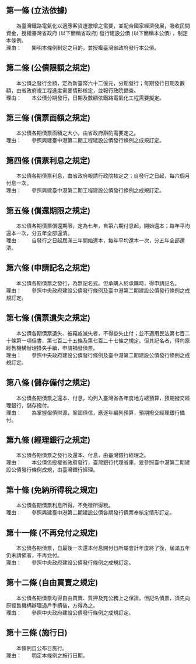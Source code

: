 第一條 (立法依據)
-----------------
　　為臺灣鐵路電氣化以適應客貨運激增之需要，並配合國家經濟發展，吸收民間資金，授權臺灣省政府 (以下簡稱省政府) 發行建設公債 (以下簡稱本公債) ，制定本條例。  
理由：　　闡明本條例制定之目的，並授權臺灣省政府發行本公債。

第二條 (公債限額之規定)
-----------------------
　　本公債之發行金額，定為新臺幣六十二億元，分期發行；每期發行日期及數額，由省政府視工程進度需要情形核定，並報行政院備查。  
理由：　　本公債分期發行，日期及數額依鐵路電氣化工程需要擬定。

第三條 (債票面額之規定)
-----------------------
　　本公債各期債票面額之大小，由省政府斟酌需要定之。  
理由：　　參照興建臺中港第二期工程建設公債發行條例之成規訂定。

第四條 (債票利息之規定)
-----------------------
　　本公債各期債票利息，由省政府報請行政院核定之；自發行之日起，每六個月付息一次。  
理由：　　參照興建臺中港第二期工程建設公債發行條例之成規訂定。

第五條 (償還期限之規定)
-----------------------
　　本公債各期債票償還期限，定為七年，自第六期付息起，開始還本；每年平均還本一次，分五年全部還清。  
理由：　　自發行之日起屆滿三年開始還本，每年平均還本一次，分五年全部還清。

第六條 (申請記名之規定)
-----------------------
　　本公債各期債票之發行，為無記名式。但承購人於承購時，得申請記名。  
理由：　　參照中央政府建設公債發行條例及臺中港第二期建設公債發行條例之成規訂定。

第七條 (債票遺失之規定)
-----------------------
　　本公債各期債票遺失、被竊或滅失者，不得掛失止付；並不適用民法第七百二十條第一項但書、第七百二十五條及第七百二十七條之規定。但其記名者，得向原經售機構辦理掛失手續，申請補發債票。  
理由：　　參照中央政府建設公債發行條例及臺中港第二期建設公債發行條例之成規訂定。

第八條 (儲存備付之規定)
-----------------------
　　本公債各期債票之還本、付息，均列入臺灣省各年度地方總預算，預期撥交經理銀行，儲存撥付。  
理由：　　為掌握償債財源，鞏固債信，應逐年編列預算，預期撥交經理銀行備付。

第九條 (經理銀行之規定)
-----------------------
　　本公債各期債票之發行及還本、付息，由臺灣銀行經理之。  
理由：　　本公債係授權省政府發行，臺灣銀行代理省庫，爰參照臺中港第二期建設公債發行條例成規，由臺灣銀行經理。

第十條 (免納所得稅之規定)
-------------------------
　　本公債各期債票利息所得，不免徵所得稅。  
理由：　　參照興建臺中港第二期建設公債各期發行債票奉核定情形訂定。

第十一條 (不再兌付之規定)
-------------------------
　　本公債各期債票，自最後一次還本付息開付日所屬會計年度終了後，屆滿五年仍未請領者，不再兌付。  
理由：　　參照中央政府建設公債發行條例之成規訂定。

第十二條 (自由買賣之規定)
-------------------------
　　本公債各期債票均得自由買賣、質押及充公務上之保證。但記名債票，須先向原經售機構辦理過戶手續後，方得為之。  
理由：　　參照中央政府建設公債發行條例之成規訂定。

第十三條 (施行日)
-----------------
　　本條例自公布日施行。  
理由：　　明定本條例之施行日期。
